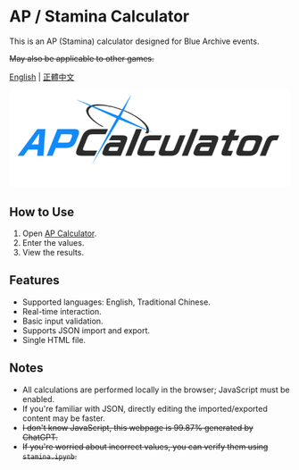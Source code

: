 # AP / Stamina Calculator

This is an AP (Stamina) calculator designed for Blue Archive events.

~~May also be applicable to other games.~~

[English](./readme.md) | [正體中文](./readme_zh-TW.md)

![Stamina Calculator](./assets/logo_en.png)

## How to Use

1. Open [AP Calculator]().
2. Enter the values.
3. View the results.

## Features

- Supported languages: English, Traditional Chinese.
- Real-time interaction.
- Basic input validation.
- Supports JSON import and export.
- Single HTML file.

## Notes

- All calculations are performed locally in the browser; JavaScript must be enabled.
- If you're familiar with JSON, directly editing the imported/exported content may be faster.
- ~~I don't know JavaScript, this webpage is 99.87% generated by ChatGPT.~~
- ~~If you're worried about incorrect values, you can verify them using `stamina.ipynb`.~~


